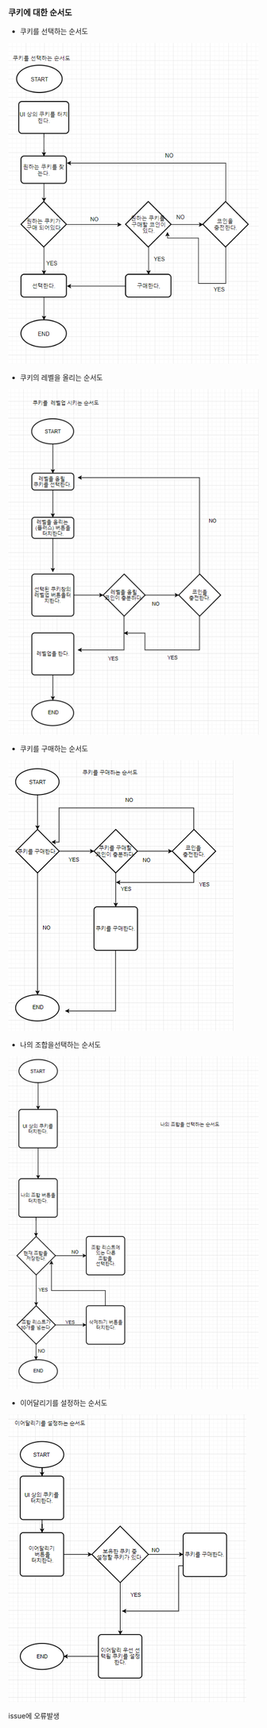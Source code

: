 ### 쿠키에 대한 순서도
- 쿠키를 선택하는 순서도

![쿠키를 선택하는 순서도](./사진자료/1108.01.PNG)
- 쿠키의 레벨을 올리는 순서도

![쿠키의 레벨을 올리는 순서도](./사진자료/1108.02.PNG)
- 쿠키를 구매하는 순서도

![쿠키를 구매하는 순서도](./사진자료/1108.03.PNG)
- 나의 조합을선택하는 순서도

![나의 조합을 선택하는 순서도](./사진자료/1108.04.PNG)
- 이어달리기를 설정하는 순서도

![이어달리기를 선택하는 순서도](./사진자료/1108.05.PNG)

issue에 오류발생
